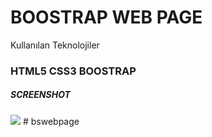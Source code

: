 <h1>BOOSTRAP WEB PAGE</h1>
<p>Kullanılan Teknolojiler</p>
<h3>HTML5 CSS3 BOOSTRAP</h3>
<h5>SCREENSHOT</h5>
<img src="image/screenshot.gif">
# bswebpage
